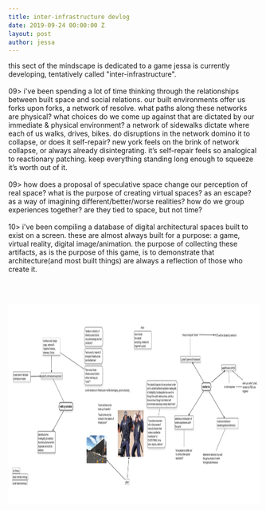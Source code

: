 ```yaml
---
title: inter-infrastructure devlog
date: 2019-09-24 00:00:00 Z
layout: post
author: jessa
---
```


<body>
	<p>
this sect of the mindscape is dedicated to a game jessa is currently developing, tentatively called "inter-infrastructure". <br><br>
09> i've been spending a lot of time thinking through the relationships between built space and social relations. our built environments offer us forks upon forks, a network of resolve. what paths along these networks are physical? what choices do we come up against that are dictated by our immediate & physical environment? a network of sidewalks dictate where each of us walks, drives, bikes. do disruptions in the network domino it to collapse, or does it self-repair? new york feels on the brink of network collapse, or always already disintegrating. it’s self-repair feels so analogical to reactionary patching. keep everything standing long enough to squeeze it’s worth out of it.<br><br>
09> how does a proposal of speculative space change our perception of real space? what is the purpose of creating virtual spaces? as an escape? as a way of imagining different/better/worse realities? how do we group experiences together? are they tied to space, but not time?<br><br>
10> i've been compiling a database of digital architectural spaces built to exist on a screen. these are almost always built for a purpose: a game, virtual reality, digital image/animation. the purpose of collecting these artifacts, as is the purpose of this game, is to demonstrate that architecture(and most built things) are always a reflection of those who create it. <!-- <insert something here abt homogeny, and renee gladman influences! -->
</p><br>
<br>
<p>
<img src="/images/mindmapweb.jpg" alt="mindmap" width="1300" height="400" >
</p>
</body>